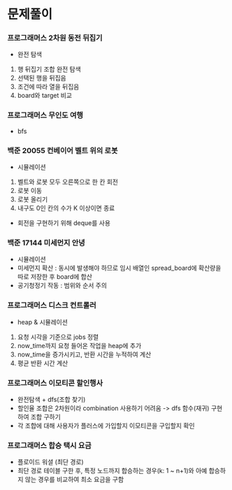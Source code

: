 # 문제풀이

### 프로그래머스 2차원 동전 뒤집기

- 완전 탐색
1. 행 뒤집기 조합 완전 탐색
2. 선택된 행을 뒤집음
3. 조건에 따라 열을 뒤집음
4. board와 target 비교

### 프로그래머스 무인도 여행

- bfs

### 백준 20055 컨베이어 벨트 위의 로봇

- 시뮬레이션
1. 벨트와 로봇 모두 오른쪽으로 한 칸 회전
2. 로봇 이동
3. 로봇 올리기
4. 내구도 0인 칸의 수가 K 이상이면 종료
- 회전을 구현하기 위해 deque를 사용

### 백준 17144 미세먼지 안녕

- 시뮬레이션
- 미세먼지 확산 : 동시에 발생해야 하므로 임시 배열인 spread_board에 확산량을 따로 저장한 후 board에 합산
- 공기청정기 작동 : 범위와 순서 주의

### 프로그래머스 디스크 컨트롤러

- heap & 시뮬레이션
1. 요청 시각을 기준으로 jobs 정렬
2. now_time까지 요청 들어온 작업을 heap에 추가
3. now_time을 증가시키고, 반환 시간을 누적하여 계산
4. 평균 반환 시간 계산

### 프로그래머스 이모티콘 할인행사

- 완전탐색 + dfs(조합 찾기)
- 할인율 조합은 2차원이라 combination 사용하기 어려움 -> dfs 함수(재귀) 구현하여 조합 구하기
- 각 조합에 대해 사용자가 플러스에 가입할지 이모티콘을 구입할지 확인

### 프로그래머스 합승 택시 요금

- 플로이드 워셜 (최단 경로)
- 최단 경로 테이블 구한 후, 특정 노드까지 합승하는 경우(k: 1 ~ n+1)와 아예 합승하지 않는 경우를 비교하여 최소 요금을 구함